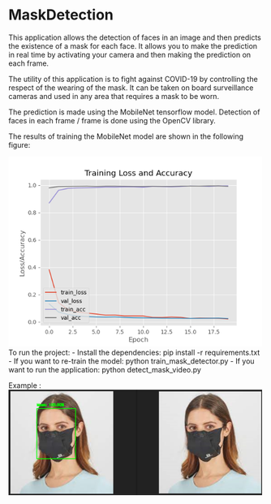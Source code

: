 # MaskDetection
This application allows the detection of faces in an image and then predicts the existence of a mask for each face. It allows you to make the prediction in real time by activating your camera and then making the prediction on each frame.

The utility of this application is to fight against COVID-19 by controlling the respect of the wearing of the mask. It can be taken on board surveillance cameras and used in any area that requires a mask to be worn.

The prediction is made using the MobileNet tensorflow model. Detection of faces in each frame / frame is done using the OpenCV library.

The results of training the MobileNet model are shown in the following figure:

<img src="https://github.com/TOUAOUSSA-Oussama/MaskDetection/blob/main/plot.png" width="500">
To run the project:
- Install the dependencies: pip install -r requirements.txt
- If you want to re-train the model: python train_mask_detector.py
- If you want to run the application: python detect_mask_video.py


Example :<br>
<img src="https://github.com/TOUAOUSSA-Oussama/MaskDetection/blob/main/example.PNG" width="500">

